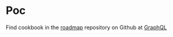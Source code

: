 # Poc

Find cookbook in the [roadmap](https://github.com/diplomegalo/roadmap) repository on Github at [GraphQL](https://github.com/diplomegalo/roadmap/blob/develop/themes/GraphQL/GraphQL.md)